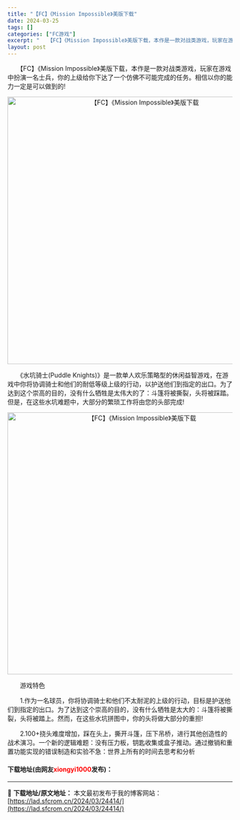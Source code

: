 ```yaml
---
title: "【FC】《Mission Impossible》美版下载"
date: 2024-03-25
tags: []
categories: ["FC游戏"]
excerpt: "　　【FC】《Mission Impossible》美版下载，本作是一款对战类游戏，玩家在游戏中扮演一名士兵，你的上级给你下达了一个仿佛不可能完成的任务。相信以你的能力一定是可以做到的! 　　《水坑骑士(Puddle Knights)》是一款单人欢乐策略型的休闲益智游戏，在游戏中你将协调骑士和他们的&hellip;"
layout: post
---
```


 <p>　　【FC】《Mission Impossible》美版下载，本作是一款对战类游戏，玩家在游戏中扮演一名士兵，你的上级给你下达了一个仿佛不可能完成的任务。相信以你的能力一定是可以做到的!</p> <p align="center"><img align="" border="0" src="https://lad.sfcrom.cn/wp-content/uploads/2024/03/20240325_660196c46d1dc.png" width="599" alt="【FC】《Mission Impossible》美版下载" /></p> <p>　　《水坑骑士(Puddle Knights)》是一款单人欢乐策略型的休闲益智游戏，在游戏中你将协调骑士和他们的耐低等级上级的行动，以护送他们到指定的出口。为了达到这个崇高的目的，没有什么牺牲是太伟大的了：斗篷将被撕裂，头将被踩踏。但是，在这些水坑难题中，大部分的繁琐工作将由您的头部完成!</p> <p align="center"><img align="" border="0" src="https://lad.sfcrom.cn/wp-content/uploads/2024/03/20240325_660196c56a01c.png" width="587" alt="【FC】《Mission Impossible》美版下载" /></p> <p>　　游戏特色</p> <p>　　1.作为一名球员，你将协调骑士和他们不太耐泥的上级的行动，目标是护送他们到指定的出口。为了达到这个崇高的目的，没有什么牺牲是太大的：斗篷将被撕裂，头将被踏上。然而，在这些水坑拼图中，你的头将做大部分的重担!</p> <p>　　2.100+挠头难度增加，踩在头上，撕开斗篷，压下吊桥，进行其他创造性的战术演习。一个新的逻辑难题：没有压力板，钥匙收集或盒子推动。通过撤销和重置功能实现的错误制造和实验不急：世界上所有的时间去思考和分析</p> <p><h4>下载地址(由网友<font color="red">xiongyi1000</font>发布)：</h4></p> 

---
📖 **下载地址/原文地址：** 本文最初发布于我的博客网站：[https://lad.sfcrom.cn/2024/03/24414/](https://lad.sfcrom.cn/2024/03/24414/)
